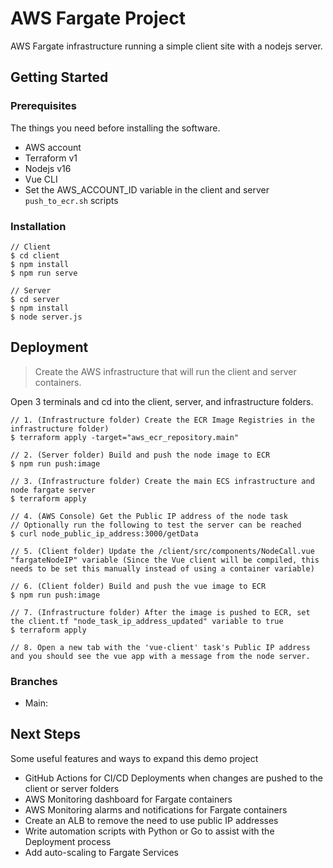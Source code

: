 # AWS Fargate Project

AWS Fargate infrastructure running a simple client site with a nodejs server.

## Getting Started

### Prerequisites

The things you need before installing the software.

* AWS account
* Terraform v1
* Nodejs v16
* Vue CLI
* Set the AWS_ACCOUNT_ID variable in the client and server `push_to_ecr.sh` scripts

### Installation

```
// Client
$ cd client
$ npm install
$ npm run serve

// Server
$ cd server
$ npm install
$ node server.js
```

## Deployment

> Create the AWS infrastructure that will run the client and server containers.

Open 3 terminals and cd into the client, server, and infrastructure folders.

```
// 1. (Infrastructure folder) Create the ECR Image Registries in the infrastructure folder)
$ terraform apply -target="aws_ecr_repository.main"

// 2. (Server folder) Build and push the node image to ECR
$ npm run push:image

// 3. (Infrastructure folder) Create the main ECS infrastructure and node fargate server
$ terraform apply

// 4. (AWS Console) Get the Public IP address of the node task
// Optionally run the following to test the server can be reached
$ curl node_public_ip_address:3000/getData

// 5. (Client folder) Update the /client/src/components/NodeCall.vue "fargateNodeIP" variable (Since the Vue client will be compiled, this needs to be set this manually instead of using a container variable)

// 6. (Client folder) Build and push the vue image to ECR
$ npm run push:image

// 7. (Infrastructure folder) After the image is pushed to ECR, set the client.tf "node_task_ip_address_updated" variable to true
$ terraform apply

// 8. Open a new tab with the 'vue-client' task's Public IP address and you should see the vue app with a message from the node server.
```

### Branches

* Main:

## Next Steps

Some useful features and ways to expand this demo project

* GitHub Actions for CI/CD Deployments when changes are pushed to the client or server folders
* AWS Monitoring dashboard for Fargate containers
* AWS Monitoring alarms and notifications for Fargate containers
* Create an ALB to remove the need to use public IP addresses
* Write automation scripts with Python or Go to assist with the Deployment process
* Add auto-scaling to Fargate Services

